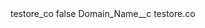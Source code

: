 <?xml version="1.0" encoding="UTF-8"?>
<CustomMetadata xmlns="http://soap.sforce.com/2006/04/metadata" xmlns:xsi="http://www.w3.org/2001/XMLSchema-instance" xmlns:xsd="http://www.w3.org/2001/XMLSchema">
    <label>testore_co</label>
    <protected>false</protected>
    <values>
        <field>Domain_Name__c</field>
        <value xsi:type="xsd:string">testore.co</value>
    </values>
</CustomMetadata>
